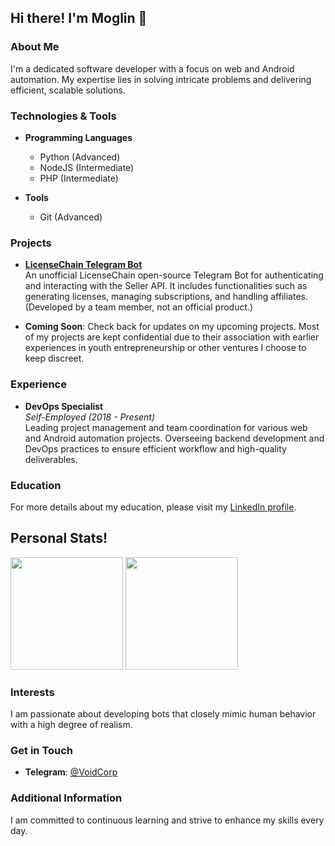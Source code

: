 ## Hi there! I'm Moglin 👋

### About Me
I'm a dedicated software developer with a focus on web and Android automation. My expertise lies in solving intricate problems and delivering efficient, scalable solutions.

### Technologies & Tools
- **Programming Languages**  
  - Python (Advanced)  
  - NodeJS (Intermediate)  
  - PHP (Intermediate)  

- **Tools**  
  - Git (Advanced)  

### Projects
- **[LicenseChain Telegram Bot](https://github.com/MoglinV2/LicenseChain-TG-Bot/)**  
  An unofficial LicenseChain open-source Telegram Bot for authenticating and interacting with the Seller API. It includes functionalities such as generating licenses, managing subscriptions, and handling affiliates. (Developed by a team member, not an official product.)

- **Coming Soon**: Check back for updates on my upcoming projects. Most of my projects are kept confidential due to their association with earlier experiences in youth entrepreneurship or other ventures I choose to keep discreet.

### Experience
- **DevOps Specialist**  
  *Self-Employed* *(2018 - Present)*  
  Leading project management and team coordination for various web and Android automation projects. Overseeing backend development and DevOps practices to ensure efficient workflow and high-quality deliverables.

### Education
For more details about my education, please visit my [LinkedIn profile](https://www.linkedin.com/in/SebasthianJaque).

## Personal Stats!
<p>
  <img height="180em" src="https://github-readme-stats.vercel.app/api?username=MoglinV2&show_icons=true&hide_border=true&&count_private=true&include_all_commits=true&custom_title=MoglinV2%27s%20Github%20Statistics&theme=github_dark" />
  <img height="180em" src="https://github-readme-stats.vercel.app/api/top-langs/?username=MoglinV2&exclude_repo=KNN-Image-Classification&show_icons=true&hide_border=true&layout=compact&langs_count=8&theme=github_dark"/>
</p>

### Interests
I am passionate about developing bots that closely mimic human behavior with a high degree of realism.

### Get in Touch
- **Telegram**: [@VoidCorp](https://t.me/VoidCorp)

### Additional Information
I am committed to continuous learning and strive to enhance my skills every day.
